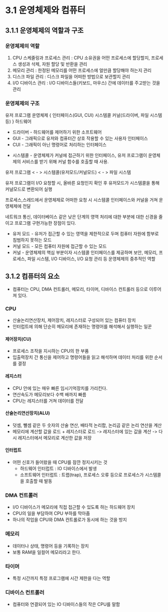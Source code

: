 # 3.1 운영체제와 컴퓨터

## 3.1.1 운영체제의 역할과 구조
 
 ### 운영체제의 역할
 1. CPU 스케줄링과 프로세스 관리 : CPU 소유권을 어떤 프로세스에 할당할지, 프로세스 생성과 삭제, 자원 할당 및 반환을 관리
 2. 메모리 관리 : 한정된 메모리를 어떤 프로세스에 얼만큼 할당해야 하는지 관리
 3. 디스크 파일 관리 : 디스크 파일을 어떠한 방법으로 보관할지 관리
 4. I/O 디바이스 관리 : I/O 디바이스들(키보드, 마우스) 간에 데이터를 주고받는 것을 관리

 ### 운영체제의 구조
 유저 프로그램
 운영체제
 {
    인터페이스(GUI, CUI)
    시스템콜
    커널(드라이버, 파일 시스템 등)
 }
 하드웨어

* 드라이버 - 하드웨어를 제어하기 위한 소프트웨어
* GUI - 그래픽으로 유저와 컴퓨터간 상호 작용할 수 있는 사용자 인터페이스
* CUI - 그래픽이 아닌 명령어로 처리하는 인터페이스



- 시스템콜 -  운영체제가 커널에 접근하기 위한 인터페이스, 유저 프로그램이 운영체제의 서비스를 받기 위해 커널 함수를 호출할 때 사용.

유저 프로그램 < - > 시스템콜(유저모드/커널모드) < - > 파일 시스템

유저 프로그램이 I/O 요청할 시, 올바른 요청인지 확인 후 유저모드가 시스템콜을 통해 커널모드로 변환되어 실행

프로세스,스레드에서 운영체제로 어떠한 요청 시 시스템콜 인터페이스와 커널을 거쳐 운영체제에 전달

네트워크 통신, 데이터베이스 같은 낮은 단계의 영역 처리에 대한 부분에 대한 신경을 줄이고 프로그램 구현가능한 장점이 있다.


* 유저 모드 - 유저가 접근할 수 있는 영역을 제한적으로 두며 컴퓨터 자원에 함부로 침범하지 못하는 모드
* 커널 모드 - 모든 컴퓨터 자원에 접근할 수 있는 모드
* 커널 - 운영체제의 핵심 부분이자 시스템콜 인터페이스를 제공하며 보안, 메모리, 프로세스, 파일 시스템, I/O 디바이스, I/O 요청 관리 등 운영체제의 중추적인 역할



## 3.1.2 컴퓨터의 요소
- 컴퓨터는 CPU, DMA 컨트롤러, 메모리, 타이머, 디바이스 컨트롤러 등으로 이루어져 있다.

### CPU
- 산술논리연산장치, 제어장치, 레지스터로 구성되어 있는 컴퓨터 장치
- 인터럽트에 의해 단순히 메모리에 존재하는 명령어를 해석해서 실행하는 일꾼

#### 제어장치(CU)
- 프로세스 조작을 지시하는 CPU의 한 부품
- 입출력장치 간 통신을 제어하고 명령어들을 읽고 해석하며 데이터 처리를 위한 순서를 결정

#### 레지스터
- CPU 안에 있는 매우 빠른 임시기억장치를 가리킨다.
- 연산속도가 메모리보다 수백 배까지 빠름
- CPU는 레지스터를 거쳐 데이터를 전달

#### 산술논리연산장치(ALU)
- 덧셈, 뺄셈 같은 두 숫자의 산술 연산, 배타적 논리합, 논리곱 같은 논리 연산을 계산
- 메모리에 계산할 값을 로드 + 레지스터로 로드 -> 레지스터에 있는 값을 계산 -> 다시 레지스터에서 메모리로 계산한 값을 저장

#### 인터럽트
- 어떤 신호가 들어왔을 때 CPU를 잠깐 정지시키는 것
  - 하드웨어 인터럽트 : IO 디바이스에서 발생
  - 소프트웨어 인터럽트 : 트랩(trap), 프로세스 오류 등으로 프로세스가 시스템콜을 호출할 때 발동

### DMA 컨트롤러
- I/O 디바이스가 메모리에 직접 접근할 수 있도록 하는 하드웨어 장치
- CPU의 일을 부담하여 CPU 부하를 막아줌
- 하나의 작업을 CPU와 DMA 컨트롤로가 동시에 하는 것을 방지

### 메모리
- 데이터나 상태, 명령어 등을 기록하는 장치
- 보통 RAM을 일컬어 메모리라고 한다.

### 타이머
- 특정 시간까지 특정 프로그램에 시간 제한을 다는 역할

### 디바이스 컨트롤러
- 컴퓨터와 연결되어 있는 IO 디바이스들의 작은 CPU를 말함


